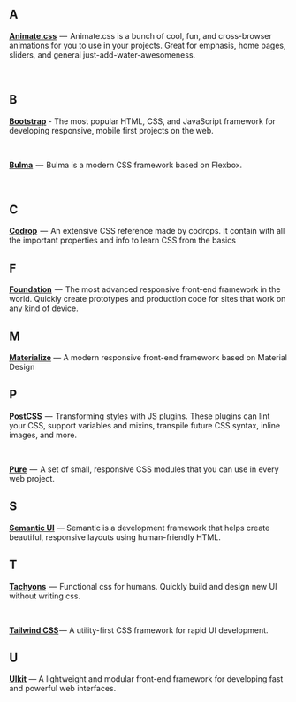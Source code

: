 ## A

[**Animate.css**](https://github.com/daneden/animate.css)  —  Animate.css is a bunch of cool, fun, and cross-browser animations for you to use in your projects. Great for emphasis, home pages, sliders, and general just-add-water-awesomeness.

<br>

## B

[**Bootstrap**](https://github.com/twbs/bootstrap) - The most popular HTML, CSS, and JavaScript framework for developing responsive, mobile first projects on the web.

<br>

[**Bulma**](https://github.com/jgthms/bulma)  —  Bulma is a modern CSS framework based on Flexbox.

<br>

## C

[**Codrop**](https://tympanus.net/codrops/css_reference/)  —  An extensive CSS reference made by codrops. It contain with all the important properties and info to learn CSS from the basics

## F

[**Foundation**](https://github.com/zurb/foundation-sites)  —  The most advanced responsive front-end framework in the world. Quickly create prototypes and production code for sites that work on any kind of device.

## M
[**Materialize**](https://materializecss.com/) — A modern responsive front-end framework based on Material Design


## P

[**PostCSS**](https://github.com/postcss/postcss)  —  Transforming styles with JS plugins. These plugins can lint your CSS, support variables and mixins, transpile future CSS syntax, inline images, and more.

<br>

[**Pure**](https://github.com/yahoo/pure)  —  A set of small, responsive CSS modules that you can use in every web project.

## S

[**Semantic UI**](https://semantic-ui.com/) — Semantic is a development framework that helps create beautiful, responsive layouts using human-friendly HTML.

## T

[**Tachyons**](https://github.com/tachyons-css/tachyons)  —  Functional css for humans. Quickly build and design new UI without writing css.

<br>

[**Tailwind CSS**](https://github.com/tailwindcss/tailwindcss) — A utility-first CSS framework for rapid UI development.

## U

[**UIkit**](https://github.com/uikit/uikit) — A lightweight and modular front-end framework
for developing fast and powerful web interfaces.
